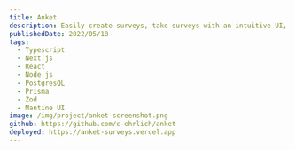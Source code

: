 ```yaml
---
title: Anket
description: Easily create surveys, take surveys with an intuitive UI, see informative statistics on your survey responses. Anket is a survey tool for those who value simplicity and user friendliness. Key features include end-to-end type safety, extensive form validation, and preserving unfinished surveys and responses in server state in real-time.
publishedDate: 2022/05/18
tags:
  - Typescript
  - Next.js
  - React
  - Node.js
  - PostgresQL
  - Prisma
  - Zod
  - Mantine UI
image: /img/project/anket-screenshot.png
github: https://github.com/c-ehrlich/anket
deployed: https://anket-surveys.vercel.app
---
```

